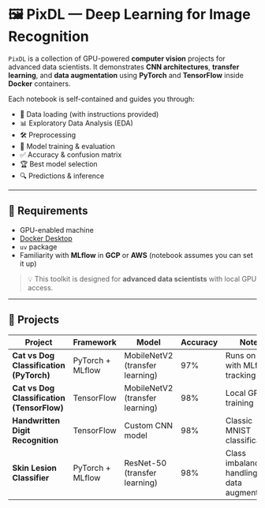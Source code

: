 # 🖼️ PixDL — Deep Learning for Image Recognition

`PixDL` is a collection of GPU-powered **computer vision** projects for advanced data scientists.
It demonstrates **CNN architectures**, **transfer learning**, and **data augmentation** using **PyTorch** and **TensorFlow** inside **Docker** containers.

Each notebook is self-contained and guides you through:
- 📂 Data loading (with instructions provided)
- 📊 Exploratory Data Analysis (EDA)
- 🛠 Preprocessing
- 🧠 Model training & evaluation
- ✅ Accuracy & confusion matrix
- 🏆 Best model selection
- 🔍 Predictions & inference

---

## 🚀 Requirements
- GPU-enabled machine
- [Docker Desktop](https://www.docker.com/products/docker-desktop)
- `uv` package
- Familiarity with **MLflow** in **GCP** or **AWS** (notebook assumes you can set it up)

> 💡 This toolkit is designed for **advanced data scientists** with local GPU access.

---

## 📂 Projects

| Project | Framework | Model | Accuracy | Notes |
|---------|-----------|--------------------------|----------|-----------------------------------------------|
| **Cat vs Dog Classification (PyTorch)** | PyTorch + MLflow | MobileNetV2 (transfer learning) | 97% | Runs on GCP with MLflow tracking |
| **Cat vs Dog Classification (TensorFlow)** | TensorFlow | MobileNetV2 (transfer learning) | 98% | Local GPU training |
| **Handwritten Digit Recognition** | TensorFlow | Custom CNN model | 98% | Classic MNIST classification |
| **Skin Lesion Classifier** | PyTorch + MLflow | ResNet-50 (transfer learning) | 98% | Class imbalance handling + data augmentation |
